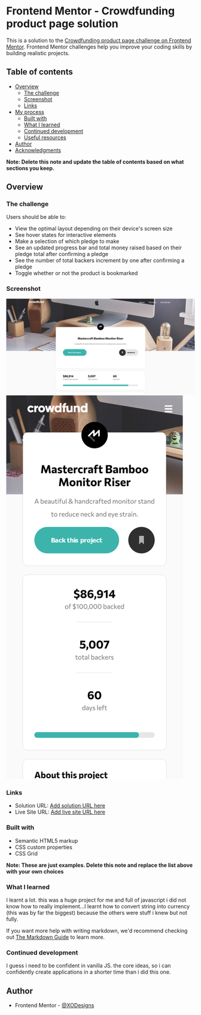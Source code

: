 # Frontend Mentor - Crowdfunding product page solution

This is a solution to the [Crowdfunding product page challenge on Frontend Mentor](https://www.frontendmentor.io/challenges/crowdfunding-product-page-7uvcZe7ZR). Frontend Mentor challenges help you improve your coding skills by building realistic projects. 

## Table of contents

- [Overview](#overview)
  - [The challenge](#the-challenge)
  - [Screenshot](#screenshot)
  - [Links](#links)
- [My process](#my-process)
  - [Built with](#built-with)
  - [What I learned](#what-i-learned)
  - [Continued development](#continued-development)
  - [Useful resources](#useful-resources)
- [Author](#author)
- [Acknowledgments](#acknowledgments)

**Note: Delete this note and update the table of contents based on what sections you keep.**

## Overview

### The challenge

Users should be able to:

- View the optimal layout depending on their device's screen size
- See hover states for interactive elements
- Make a selection of which pledge to make
- See an updated progress bar and total money raised based on their pledge total after confirming a pledge
- See the number of total backers increment by one after confirming a pledge
- Toggle whether or not the product is bookmarked

### Screenshot

![Desktop](design/Screenshot-Desktop.png)
![Mobile](design/Screenshot-Mobile.png)

### Links

- Solution URL: [Add solution URL here](https://www.frontendmentor.io/solutions/crowdfunding-product-page-ANODvLyZxD)
- Live Site URL: [Add live site URL here](https://crowdfunding-product-page-ten-ruddy.vercel.app/)


### Built with

- Semantic HTML5 markup
- CSS custom properties
- CSS Grid

**Note: These are just examples. Delete this note and replace the list above with your own choices**

### What I learned

I learnt a lot. this was a huge project for me and full of javascript i did not know how to really
implement...I learnt how to convert string into currency (this was by far the biggest) because the 
others were stuff i knew but not fully.

If you want more help with writing markdown, we'd recommend checking out [The Markdown Guide](https://www.markdownguide.org/) to learn more.


### Continued development

I guess i need to be confident in vanilla JS. the core ideas, so i can confidently create applications in a shorter time than i did this one.


## Author

- Frontend Mentor - [@XODesigns](https://www.frontendmentor.io/profile/XODesigns)
